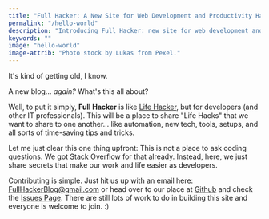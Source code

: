 ```yaml
---
title: "Full Hacker: A New Site for Web Development and Productivity Hacks!"
permalink: "/hello-world"
description: "Introducing Full Hacker: new site for web development and productivity hacks."
keywords: ""
image: "hello-world"
image-attrib: "Photo stock by Lukas from Pexel."
---
```

<span class="first-letter">I</span>t's kind of getting old, I know.

A new blog... *again?* What's this all about?

Well, to put it simply, **Full Hacker** is like [Life Hacker](https://lifehacker.com), but for developers (and other IT professionals). This will be a place to share "Life Hacks" that we want to share to one another... like automation, new tech, tools, setups, and all sorts of time-saving tips and tricks. <!--more-->

Let me just clear this one thing upfront: This is not a place to ask coding questions. We got [Stack Overflow](https://stackoverflow.com) for that already. Instead, here, we just share secrets that make our work and life easier as developers.

Contributing is simple. Just hit us up with an email here: [FullHackerBlog@gmail.com](mailto:fullhackerblog@gmail.com) or head over to our place at [Github](https://github.com/fullhacker/fullhacker.github.io) and check the [Issues Page](https://github.com/fullhacker/fullhacker.github.io/issues). There are still lots of work to do in building this site and everyone is welcome to join. :)

